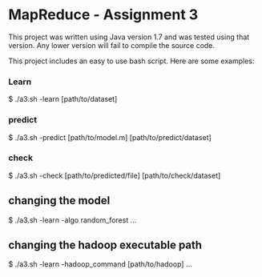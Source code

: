 # MapReduce - Assignment 3
This project was written using Java version 1.7 and was tested using that version.
Any lower version will fail to compile the source code.

This project includes an easy to use bash script. Here are some examples:

### Learn
$ ./a3.sh -learn [path/to/dataset]

### predict
$ ./a3.sh -predict [path/to/model.m] [path/to/predict/dataset]

### check
$ ./a3.sh -check [path/to/predicted/file] [path/to/check/dataset]

## changing the model
$ ./a3.sh -learn -algo random_forest ...

## changing the hadoop executable path
$ ./a3.sh -learn -hadoop_command [path/to/hadoop] ...
